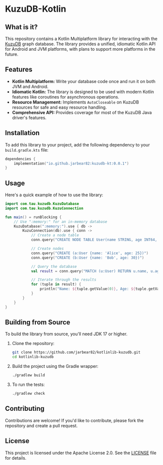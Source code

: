 # KuzuDB-Kotlin

[](https://www.google.com/search?q=https://github.com/jarbear82/kotlinlib-kuzudb/actions/workflows/gradle.yml)
[](https://www.google.com/search?q=https://search.maven.org/artifact/io.github.jarbear82/kuzudb-kt)
[](https://opensource.org/licenses/Apache-2.0)

## What is it?

This repository contains a Kotlin Multiplatform library for interacting with the [KuzuDB](https://kuzudb.com/) graph database. The library provides a unified, idiomatic Kotlin API for Android and JVM platforms, with plans to support more platforms in the future.

## Features

  * **Kotlin Multiplatform:** Write your database code once and run it on both JVM and Android.
  * **Idiomatic Kotlin:** The library is designed to be used with modern Kotlin features like coroutines for asynchronous operations.
  * **Resource Management:** Implements `AutoCloseable` on KuzuDB resources for safe and easy resource handling.
  * **Comprehensive API:** Provides coverage for most of the KuzuDB Java driver's features.

## Installation

To add this library to your project, add the following dependency to your `build.gradle.kts` file:

```kotlin
dependencies {
    implementation("io.github.jarbear82:kuzudb-kt:0.0.1")
}
```

## Usage

Here's a quick example of how to use the library:

```kotlin
import com.tau.kuzudb.KuzuDatabase
import com.tau.kuzudb.KuzuConnection

fun main() = runBlocking {
    // Use ":memory:" for an in-memory database
    KuzuDatabase(":memory:").use { db ->
        KuzuConnection(db).use { conn ->
            // Create a node table
            conn.query("CREATE NODE TABLE User(name STRING, age INT64, PRIMARY KEY (name))")

            // Create nodes
            conn.query("CREATE (a:User {name: 'Alice', age: 25})")
            conn.query("CREATE (b:User {name: 'Bob', age: 30})")

            // Query the database
            val result = conn.query("MATCH (u:User) RETURN u.name, u.age")

            // Iterate through the results
            for (tuple in result) {
                println("Name: ${tuple.getValue(0)}, Age: ${tuple.getValue(1)}")
            }
        }
    }
}
```

## Building from Source

To build the library from source, you'll need JDK 17 or higher.

1.  Clone the repository:
    ```bash
    git clone https://github.com/jarbear82/kotlinlib-kuzudb.git
    cd kotlinlib-kuzudb
    ```
2.  Build the project using the Gradle wrapper:
    ```bash
    ./gradlew build
    ```
3.  To run the tests:
    ```bash
    ./gradlew check
    ```

## Contributing

Contributions are welcome\! If you'd like to contribute, please fork the repository and create a pull request.

## License

This project is licensed under the Apache License 2.0. See the [LICENSE](https://www.google.com/search?q=https://github.com/jarbear82/kotlinlib-kuzudb/blob/main/LICENSE) file for details.
